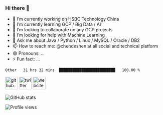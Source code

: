 ### Hi there 👋

<!--
**chendeshen/chendeshen** is a ✨ _special_ ✨ repository because its `README.md` (this file) appears on your GitHub profile.
Here are some ideas to get you started:
-->

- 🔭 I’m currently working on HSBC Technology China
- 🌱 I’m currently learning GCP / Big Data / AI
- 👯 I’m looking to collaborate on any GCP projects
- 🤔 I’m looking for help with Machine Learning
- 💬 Ask me about Java / Python / Linux / MySQL / Oracle / DB2
- 📫 How to reach me: @chendeshen at all social and technical platform
- 😄 Pronouns: ...
- ⚡ Fun fact: ...

<!--START_SECTION:waka-->
```text
Other   31 hrs 32 mins  █████████████████████████   100.00 % 
```
<!--END_SECTION:waka-->

[<img src='https://cdn.jsdelivr.net/npm/simple-icons@3.0.1/icons/github.svg' alt='github' height='40'>](https://github.com/chendeshen)  [<img src='https://cdn.jsdelivr.net/npm/simple-icons@3.0.1/icons/twitter.svg' alt='twitter' height='40'>](https://twitter.com/chendeshen)  [<img src='https://cdn.jsdelivr.net/npm/simple-icons@3.0.1/icons/icloud.svg' alt='website' height='40'>](https://chendeshen.com)

![GitHub stats](https://github-readme-stats.vercel.app/api?username=chendeshen&show_icons=true)

![Profile views](https://gpvc.arturio.dev/chendeshen)

